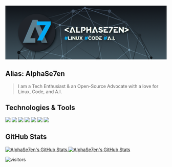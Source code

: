 ![A7](https://github.com/alphase7en/alphase7en/blob/main/A7_banner.png)

## Alias: AlphaSe7en
> I am a Tech Enthusiast & an Open-Source Advocate with a love for Linux, Code, and A.I.

## Technologies & Tools

![](https://img.shields.io/badge/OS-Linux-informational?style=flat&logo=linux&logoColor=white&color=6aa6f8)
![](https://img.shields.io/badge/Shell-Bash-informational?style=flat&logo=gnu-bash&logoColor=white&color=6aa6f8)
![](https://img.shields.io/badge/Editor-Atom-informational?style=flat&logo=atom&logoColor=white&color=6aa6f8)
![](https://img.shields.io/badge/Code-Python-informational?style=flat&logo=python&logoColor=white&color=6aa6f8)
![](https://img.shields.io/badge/Code-JavaScript-informational?style=flat&logo=javascript&logoColor=white&color=6aa6f8)
![](https://img.shields.io/badge/Code-HTML5-informational?style=flat&logo=html5&logoColor=white&color=6aa6f8)
![](https://img.shields.io/badge/Code-CSS3-informational?style=flat&logo=css3&logoColor=white&color=6aa6f8)


## GitHub Stats

<a href="https://github.com/Zhenye-Na/Zhenye-Na">
  <img align="center" src="https://github-readme-stats.vercel.app/api/top-langs/?username=alphase7en&hide=c%2B%2B,c,html&title_color=ffffff&text_color=ffffff&icon_color=6aa6f8&bg_color=21252b" alt="AlphaSe7en's GitHub Stats" />
</a>

<a href="https://github.com/Zhenye-Na/Zhenye-Na">
  <img align="center" src="https://github-readme-stats.vercel.app/api?username=alphase7en&show_icons=true&line_height=27&count_private=true&title_color=ffffff&text_color=ffffff&icon_color=6aa6f8&bg_color=21252b" alt="AlphaSe7en's GitHub Stats" />
</a>

![visitors](https://visitor-badge.laobi.icu/badge?page_id=alphase7en.alphase7en)

<!--
**alphase7en/alphase7en** is a ✨ _special_ ✨ repository because its `README.md` (this file) appears on your GitHub profile.

Here are some ideas to get you started:

- 🔭 I’m currently working on ...
- 🌱 I’m currently learning ...
- 👯 I’m looking to collaborate on ...
- 🤔 I’m looking for help with ...
- 💬 Ask me about ...
- 📫 How to reach me: ...
- 😄 Pronouns: ...
- ⚡ Fun fact: ...
-->
